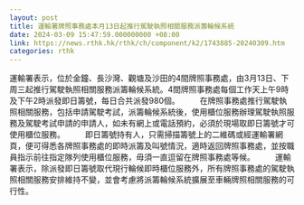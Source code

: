 ```yaml
---
layout: post
title: 運輸署牌照事務處本月13日起推行駕駛執照相關服務派籌輪候系統
date: 2024-03-09 15:47:59.000000000 +08:00
link: https://news.rthk.hk/rthk/ch/component/k2/1743885-20240309.htm
categories: rthk
---
```


運輸署表示，位於金鐘、長沙灣、觀塘及沙田的4間牌照事務處，由3月13日、下周三起推行駕駛執照相關服務派籌輪候系統。4間牌照事務處每個工作天上午9時及下午2時派發即日籌號，每日合共派發980個。
　　
在牌照事務處推行駕駛執照相關服務，包括申請駕駛考試，派籌輪候系統後，使用櫃位服務辦理駕駛執照服務及駕駛考試申請的申請人，如未有網上或電話預約，必須於現場取即日籌號才可使用櫃位服務。
　　 
即日籌號持有人，只需掃描籌號上的二維碼或經運輸署網頁，便可得悉各牌照事務處的即時派籌及叫號情況，適時返回牌照事務處，並按職員指示前往指定隊列使用櫃位服務，毋須一直逗留在牌照事務處等候。
　　 
運輸署表示，除派發即日籌號取代現行輪候即時櫃位服務外，所有牌照事務處的駕駛執照相關服務安排維持不變，並會考慮將派籌輪候系統擴展至車輛牌照相關服務的可行性。
